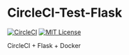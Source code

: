 # CircleCI-Test-Flask
[![CircleCI](https://circleci.com/gh/circleci/circleci-docs.svg?style=svg)](https://circleci.com/gh/circleci/circleci-docs)
[![MIT License](http://img.shields.io/badge/license-MIT-orange.svg?style=flat)](LICENSE)

CircleCI + Flask + Docker